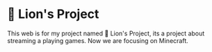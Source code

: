 # 🦁 Lion's Project

This web is for my project named 🦁 Lion's Project, its a project about streaming a playing games. Now we are focusing on Minecraft. 
